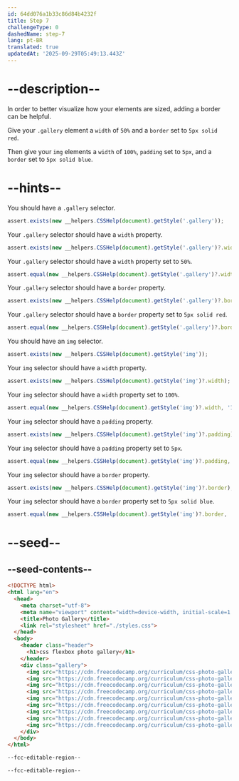 ```yaml
---
id: 64dd076a1b33c86d84b4232f
title: Step 7
challengeType: 0
dashedName: step-7
lang: pt-BR
translated: true
updatedAt: '2025-09-29T05:49:13.443Z'
---
```


# --description--

In order to better visualize how your elements are sized, adding a border can be helpful.

Give your `.gallery` element a `width` of `50%` and a `border` set to `5px solid red`.

Then give your `img` elements a `width` of `100%`, `padding` set to `5px`, and a `border` set to `5px solid blue`.

# --hints--

You should have a `.gallery` selector.

```js
assert.exists(new __helpers.CSSHelp(document).getStyle('.gallery'));
```

Your `.gallery` selector should have a `width` property.

```js
assert.exists(new __helpers.CSSHelp(document).getStyle('.gallery')?.width);
```

Your `.gallery` selector should have a `width` property set to `50%`.

```js
assert.equal(new __helpers.CSSHelp(document).getStyle('.gallery')?.width, '50%');
```

Your `.gallery` selector should have a `border` property.

```js
assert.exists(new __helpers.CSSHelp(document).getStyle('.gallery')?.border);
```

Your `.gallery` selector should have a `border` property set to `5px solid red`.

```js
assert.equal(new __helpers.CSSHelp(document).getStyle('.gallery')?.border, '5px solid red');
```

You should have an `img` selector.

```js
assert.exists(new __helpers.CSSHelp(document).getStyle('img'));
```

Your `img` selector should have a `width` property.

```js
assert.exists(new __helpers.CSSHelp(document).getStyle('img')?.width);
```

Your `img` selector should have a `width` property set to `100%`.

```js
assert.equal(new __helpers.CSSHelp(document).getStyle('img')?.width, '100%');
```

Your `img` selector should have a `padding` property.

```js
assert.exists(new __helpers.CSSHelp(document).getStyle('img')?.padding);
```

Your `img` selector should have a `padding` property set to `5px`.

```js
assert.equal(new __helpers.CSSHelp(document).getStyle('img')?.padding, '5px');
```

Your `img` selector should have a `border` property.

```js
assert.exists(new __helpers.CSSHelp(document).getStyle('img')?.border);
```

Your `img` selector should have a `border` property set to `5px solid blue`.

```js
assert.equal(new __helpers.CSSHelp(document).getStyle('img')?.border, '5px solid blue');
```

# --seed--

## --seed-contents--

```html
<!DOCTYPE html>
<html lang="en">
  <head>
    <meta charset="utf-8">
    <meta name="viewport" content="width=device-width, initial-scale=1.0">
    <title>Photo Gallery</title>
    <link rel="stylesheet" href="./styles.css">
  </head>
  <body>
    <header class="header">
      <h1>css flexbox photo gallery</h1>
    </header>
    <div class="gallery">
      <img src="https://cdn.freecodecamp.org/curriculum/css-photo-gallery/1.jpg">
      <img src="https://cdn.freecodecamp.org/curriculum/css-photo-gallery/2.jpg">
      <img src="https://cdn.freecodecamp.org/curriculum/css-photo-gallery/3.jpg">
      <img src="https://cdn.freecodecamp.org/curriculum/css-photo-gallery/4.jpg">
      <img src="https://cdn.freecodecamp.org/curriculum/css-photo-gallery/5.jpg">
      <img src="https://cdn.freecodecamp.org/curriculum/css-photo-gallery/6.jpg">
      <img src="https://cdn.freecodecamp.org/curriculum/css-photo-gallery/7.jpg">
      <img src="https://cdn.freecodecamp.org/curriculum/css-photo-gallery/8.jpg">
      <img src="https://cdn.freecodecamp.org/curriculum/css-photo-gallery/9.jpg">
    </div>
  </body>
</html>
```

```css
--fcc-editable-region--

--fcc-editable-region--
```

